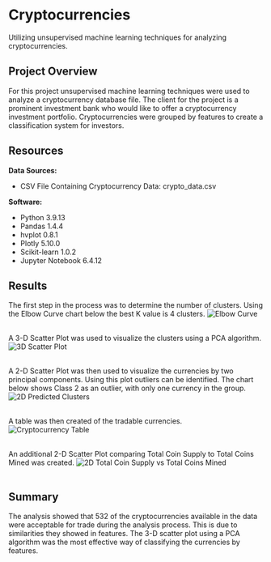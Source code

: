 # Cryptocurrencies
Utilizing unsupervised machine learning techniques for analyzing cryptocurrencies.

## Project Overview
For this project unsupervised machine learning techniques were used to analyze a cryptocurrency database file. The client for the project is a prominent investment bank who would like to offer a cryptocurrency investment portfolio. Cryptocurrencies were grouped by features to create a classification system for investors. 


## Resources
<b>Data Sources:</b><br>
- CSV File Containing Cryptocurrency Data: crypto_data.csv<br>

<b>Software:</b><br>
- Python 3.9.13
- Pandas 1.4.4
- hvplot 0.8.1
- Plotly 5.10.0
- Scikit-learn 1.0.2
- Jupyter Notebook 6.4.12

## Results

The first step in the process was to determine the number of clusters. Using the Elbow Curve chart below the best K value is 4 clusters.
![Elbow Curve](https://user-images.githubusercontent.com/105830645/199651809-6db9661d-99e0-4acc-8db4-3ae2aec325d2.png)<br><br>


A 3-D Scatter Plot was used to visualize the clusters using a PCA algorithm.
![3D Scatter Plot](https://user-images.githubusercontent.com/105830645/199651716-4743a4db-4c96-40fd-9e6b-0c4bea21f03c.png)<br><br>

A 2-D Scatter Plot was then used to visualize the currencies by two principal components. Using this plot outliers can be identified. The chart below shows Class 2 as an outlier, with only one currency in the group. 
![2D Predicted Clusters](https://user-images.githubusercontent.com/105830645/199651743-095dea24-16b8-4827-9ee2-1b10ca1be08b.png)<br><br>

A table was then created of the tradable currencies. 
![Cryptocurrency Table](https://user-images.githubusercontent.com/105830645/199651950-3affaeff-a9d2-4ee8-886e-cb9b050087a7.png)<br><br>

An additional 2-D Scatter Plot comparing Total Coin Supply to Total Coins Mined was created.
![2D Total Coin Supply vs Total Coins Mined](https://user-images.githubusercontent.com/105830645/199651978-d40b63d4-f6d2-4019-9968-b1cdece1dabe.png)<br><br>


## Summary
The analysis showed that 532 of the cryptocurrencies available in the data were acceptable for trade during the analysis process. This is due to similarities they showed in features. The 3-D scatter plot using a PCA algorithm was the most effective way of classifying the currencies by features.





